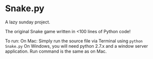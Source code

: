 # Snake.py

A lazy sunday project. 

The original Snake game written in <100 lines of Python code!

To run:
On Mac: Simply run the source file via Terminal using `python Snake.py`
On Windows, you will need python 2.7.x and a window server application. Run command is the same as on Mac. 
